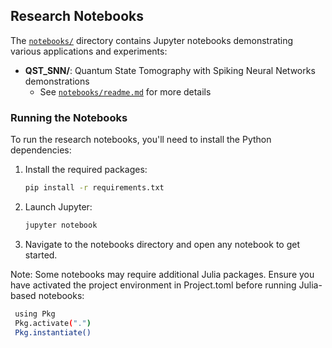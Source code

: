 ## Research Notebooks

The [`notebooks/`](notebooks/) directory contains Jupyter notebooks demonstrating various applications and experiments:

- **QST_SNN/**: Quantum State Tomography with Spiking Neural Networks demonstrations
  - See [`notebooks/readme.md`](notebooks/readme.md) for more details

### Running the Notebooks

To run the research notebooks, you'll need to install the Python dependencies:

1. Install the required packages:
   ```bash
   pip install -r requirements.txt
   ```
2. Launch Jupyter:
    ```bash
   jupyter notebook
   ```
3. Navigate to the notebooks directory and open any notebook to get started.

Note: Some notebooks may require additional Julia packages. Ensure you have activated the project environment in Project.toml before running Julia-based notebooks:
   ```bash
    using Pkg
    Pkg.activate(".")
    Pkg.instantiate()
   ```